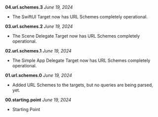 **04.url.schemes.3** *June 19, 2024*

- The SwiftUI Target now has URL Schemes completely operational.

**03.url.schemes.2** *June 19, 2024*

- The Scene Delegate Target now has URL Schemes completely operational.

**02.url.schemes.1** *June 19, 2024*

- The Simple App Delegate Target now has URL Schemes completely operational.

**01.url.schemes.0** *June 19, 2024*

- Added URL Schemes to the targets, but no queries are being parsed, yet.

**00.starting.point** *June 19, 2024*

- Starting Point
